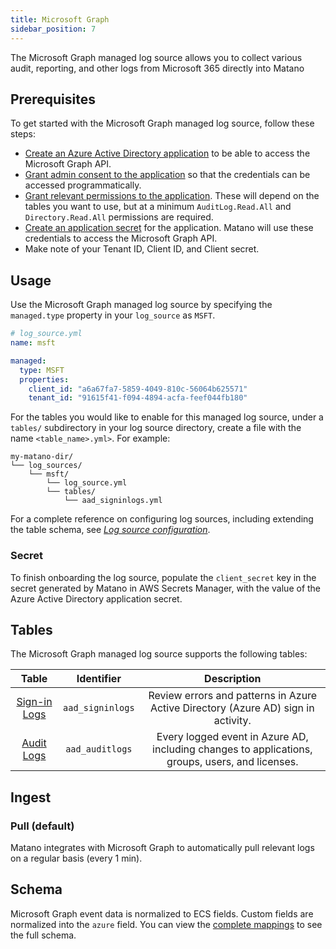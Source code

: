 ```yaml
---
title: Microsoft Graph
sidebar_position: 7
---
```


The Microsoft Graph managed log source allows you to collect various audit, reporting, and other logs from Microsoft 365 directly into Matano

## Prerequisites

To get started with the Microsoft Graph managed log source, follow these steps:

- [Create an Azure Active Directory application](https://learn.microsoft.com/en-us/graph/toolkit/get-started/add-aad-app-registration) to be able to access the Microsoft Graph API.
- [Grant admin consent to the application](https://learn.microsoft.com/en-us/azure/active-directory/manage-apps/grant-admin-consent?pivots=portal) so that the credentials can be accessed programmatically.
- [Grant relevant permissions to the application](https://learn.microsoft.com/en-us/azure/active-directory/develop/howto-add-app-roles-in-azure-ad-apps#assign-app-roles-to-applications). These will depend on the tables you want to use, but at a minimum `AuditLog.Read.All` and `Directory.Read.All` permissions are required.
- [Create an application secret](https://learn.microsoft.com/en-us/azure/active-directory/develop/howto-create-service-principal-portal#option-2-create-a-new-application-secret) for the application. Matano will use these credentials to access the Microsoft Graph API.
- Make note of your Tenant ID, Client ID, and Client secret.

## Usage

Use the Microsoft Graph managed log source by specifying the `managed.type` property in your `log_source` as `MSFT`.

```yml
# log_source.yml
name: msft

managed:
  type: MSFT
  properties:
    client_id: "a6a67fa7-5859-4049-810c-56064b625571"
    tenant_id: "91615f41-f094-4894-acfa-feef044fb180"
```

For the tables you would like to enable for this managed log source, under a `tables/` subdirectory in your log source directory, create a file with the name `<table_name>.yml>`. For example:

```
my-matano-dir/
└── log_sources/
    └── msft/
        └── log_source.yml
        └── tables/
            └── aad_signinlogs.yml
```

For a complete reference on configuring log sources, including extending the table schema, see [_Log source configuration_](../configuration.md).

### Secret

To finish onboarding the log source, populate the `client_secret` key in the secret generated by Matano in AWS Secrets Manager, with the value of the Azure Active Directory application secret.

## Tables

The Microsoft Graph managed log source supports the following tables:

<div >

|       Table       |    Identifier    |                                    Description                                    |
| :---------------: | :--------------: | :-------------------------------------------------------------------------------: |
| [Sign-in Logs][1] | `aad_signinlogs` | Review errors and patterns in Azure Active Directory (Azure AD) sign in activity. |
| [Audit Logs][1] | `aad_auditlogs` | Every logged event in Azure AD, including changes to applications, groups, users, and licenses. |

</div>

[1]: https://learn.microsoft.com/en-us/azure/active-directory/reports-monitoring/concept-sign-ins
[2]: https://learn.microsoft.com/en-us/azure/active-directory/reports-monitoring/concept-audit-logs

## Ingest

### Pull (default)

Matano integrates with Microsoft Graph to automatically pull relevant logs on a regular basis (every 1 min).

## Schema

Microsoft Graph event data is normalized to ECS fields. Custom fields are normalized into the `azure` field. You can view the [complete mappings][3] to see the full schema.

[3]: https://github.com/matanolabs/matano/blob/main/data/managed/log_sources/msft/tables/
